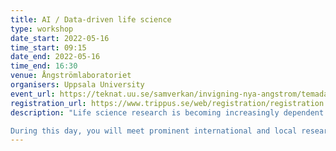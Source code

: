 ```yaml
---
title: AI / Data-driven life science
type: workshop
date_start: 2022-05-16
time_start: 09:15
date_end: 2022-05-16
time_end: 16:30
venue: Ångströmlaboratoriet
organisers: Uppsala University
event_url: https://teknat.uu.se/samverkan/invigning-nya-angstrom/temadagsvecka/ai-data-driven-life-science/
registration_url: https://www.trippus.se/web/registration/registration.aspx?view=registration&idcategory=AB0ILBD0Z5nhjmltiTMMvM0G861MiWGkCGKNHTYR-5M6ca1_I3yVUretJQwhFe5wQ3GbIgOeB_Tf&ln=eng
description: "Life science research is becoming increasingly dependent on data, and never before has so much data been generated today. The amount and complexity increase exponentially, and when this data becomes open to researchers around the world, more scientific discoveries are made possible. The rapid technological development in life sciences, combined with innovations in computing and AI, will play an increasingly important role in research and development and affect virtually all areas of medicine and science.

During this day, you will meet prominent international and local researchers, take part in current research, and discuss open data, AI, ethics, and visualization related to life science."
---
```

